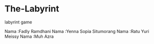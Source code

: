 # The-Labyrint
labyrint game

Nama :Fadly Ramdhani
Nama :Yenna Sopia Situmorang 
Nama :Ratu Yuri Meissy 
Nama :Muh Azra
